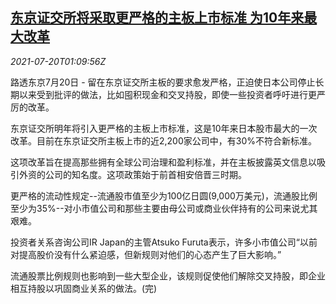 <!--1626744663000-->
[东京证交所将采取更严格的主板上市标准 为10年来最大改革](https://cn.reuters.com/article/tokyo-stock-exchange-list-rule-0720-idCNKBS2EQ027)
------

<div><i>2021-07-20T01:09:56Z</i></div><p>路透东京7月20日 - 留在东京证交所主板的要求愈发严格，正迫使日本公司停止长期以来受到批评的做法，比如囤积现金和交叉持股，即使一些投资者呼吁进行更严厉的改革。</p><p>东京证交所明年将引入更严格的主板上市标准，这是10年来日本股市最大的一次改革。目前在东京证交所主板上市的近2,200家公司中，有30%不符合新标准。</p><p>这项改革旨在提高那些拥有全球公司治理和盈利标准，并在主板披露英文信息以吸引外资的公司的知名度。这项政策始于前首相安倍晋三时期。</p><p>更严格的流动性规定--流通股市值至少为100亿日圆(9,000万美元)，流通股比例至少为35%--对小市值公司和那些主要由母公司或商业伙伴持有的公司来说尤其艰难。</p><p>投资者关系咨询公司IR Japan的主管Atsuko Furuta表示，许多小市值公司“以前对提高股价没有什么紧迫感，但新规则对他们的心态产生了巨大影响。”</p><p>流通股票比例规则也影响到一些大型企业，该规则促使他们解除交叉持股，即企业相互持股以巩固商业关系的做法。(完)</p>
